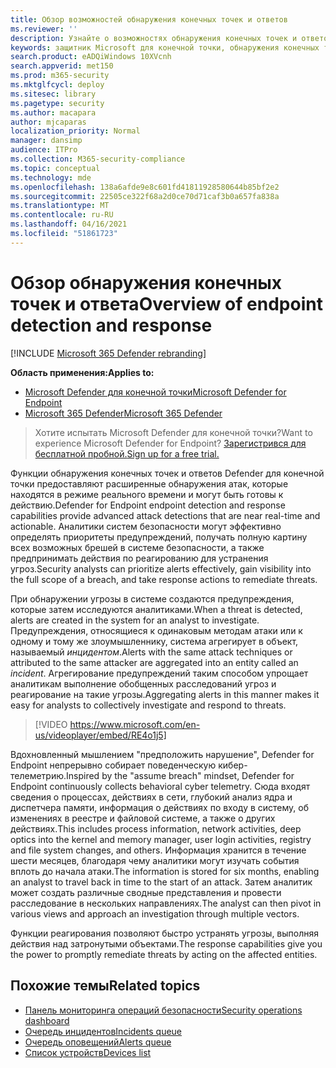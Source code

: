 ```yaml
---
title: Обзор возможностей обнаружения конечных точек и ответов
ms.reviewer: ''
description: Узнайте о возможностях обнаружения конечных точек и ответов в Microsoft Defender для конечной точки
keywords: защитник Microsoft для конечной точки, обнаружения конечных точек и ответа, ответа, обнаружения, кибербезопасности, защиты
search.product: eADQiWindows 10XVcnh
search.appverid: met150
ms.prod: m365-security
ms.mktglfcycl: deploy
ms.sitesec: library
ms.pagetype: security
ms.author: macapara
author: mjcaparas
localization_priority: Normal
manager: dansimp
audience: ITPro
ms.collection: M365-security-compliance
ms.topic: conceptual
ms.technology: mde
ms.openlocfilehash: 138a6afde9e8c601fd41811928580644b85bf2e2
ms.sourcegitcommit: 22505ce322f68a2d0ce70d71caf3b0a657fa838a
ms.translationtype: MT
ms.contentlocale: ru-RU
ms.lasthandoff: 04/16/2021
ms.locfileid: "51861723"
---
```

# <a name="overview-of-endpoint-detection-and-response"></a><span data-ttu-id="ced53-104">Обзор обнаружения конечных точек и ответа</span><span class="sxs-lookup"><span data-stu-id="ced53-104">Overview of endpoint detection and response</span></span>

[!INCLUDE [Microsoft 365 Defender rebranding](../../includes/microsoft-defender.md)]


<span data-ttu-id="ced53-105">**Область применения:**</span><span class="sxs-lookup"><span data-stu-id="ced53-105">**Applies to:**</span></span>
- [<span data-ttu-id="ced53-106">Microsoft Defender для конечной точки</span><span class="sxs-lookup"><span data-stu-id="ced53-106">Microsoft Defender for Endpoint</span></span>](https://go.microsoft.com/fwlink/p/?linkid=2154037)
- [<span data-ttu-id="ced53-107">Microsoft 365 Defender</span><span class="sxs-lookup"><span data-stu-id="ced53-107">Microsoft 365 Defender</span></span>](https://go.microsoft.com/fwlink/?linkid=2118804)

> <span data-ttu-id="ced53-108">Хотите испытать Microsoft Defender для конечной точки?</span><span class="sxs-lookup"><span data-stu-id="ced53-108">Want to experience Microsoft Defender for Endpoint?</span></span> [<span data-ttu-id="ced53-109">Зарегистрився для бесплатной пробной.</span><span class="sxs-lookup"><span data-stu-id="ced53-109">Sign up for a free trial.</span></span>](https://www.microsoft.com/microsoft-365/windows/microsoft-defender-atp?ocid=docs-wdatp-exposedapis-abovefoldlink)

<span data-ttu-id="ced53-110">Функции обнаружения конечных точек и ответов Defender для конечной точки предоставляют расширенные обнаружения атак, которые находятся в режиме реального времени и могут быть готовы к действию.</span><span class="sxs-lookup"><span data-stu-id="ced53-110">Defender for Endpoint endpoint detection and response capabilities provide advanced attack detections that are near real-time and actionable.</span></span> <span data-ttu-id="ced53-111">Аналитики систем безопасности могут эффективно определять приоритеты предупреждений, получать полную картину всех возможных брешей в системе безопасности, а также предпринимать действия по реагированию для устранения угроз.</span><span class="sxs-lookup"><span data-stu-id="ced53-111">Security analysts can prioritize alerts effectively, gain visibility into the full scope of a breach, and take response actions to remediate threats.</span></span>

<span data-ttu-id="ced53-112">При обнаружении угрозы в системе создаются предупреждения, которые затем исследуются аналитиками.</span><span class="sxs-lookup"><span data-stu-id="ced53-112">When a threat is detected, alerts are created in the system for an analyst to investigate.</span></span> <span data-ttu-id="ced53-113">Предупреждения, относящиеся к одинаковым методам атаки или к одному и тому же злоумышленнику, система агрегирует в объект, называемый _инцидентом_.</span><span class="sxs-lookup"><span data-stu-id="ced53-113">Alerts with the same attack techniques or attributed to the same attacker are aggregated into an entity called an _incident_.</span></span> <span data-ttu-id="ced53-114">Агрегирование предупреждений таким способом упрощает аналитикам выполнение обобщенных расследований угроз и реагирование на такие угрозы.</span><span class="sxs-lookup"><span data-stu-id="ced53-114">Aggregating alerts in this manner makes it easy for analysts to collectively investigate and respond to threats.</span></span>

>[!VIDEO https://www.microsoft.com/en-us/videoplayer/embed/RE4o1j5]

<span data-ttu-id="ced53-115">Вдохновленный мышлением "предположить нарушение", Defender for Endpoint непрерывно собирает поведенческую кибер-телеметрию.</span><span class="sxs-lookup"><span data-stu-id="ced53-115">Inspired by the "assume breach" mindset, Defender for Endpoint continuously collects behavioral cyber telemetry.</span></span> <span data-ttu-id="ced53-116">Сюда входят сведения о процессах, действиях в сети, глубокий анализ ядра и диспетчера памяти, информация о действиях по входу в систему, об изменениях в реестре и файловой системе, а также о других действиях.</span><span class="sxs-lookup"><span data-stu-id="ced53-116">This includes process information, network activities, deep optics into the kernel and memory manager, user login activities, registry and file system changes, and others.</span></span> <span data-ttu-id="ced53-117">Информация хранится в течение шести месяцев, благодаря чему аналитики могут изучать события вплоть до начала атаки.</span><span class="sxs-lookup"><span data-stu-id="ced53-117">The information is stored for six months, enabling an analyst to travel back in time to the start of an attack.</span></span> <span data-ttu-id="ced53-118">Затем аналитик может создать различные сводные представления и провести расследование в нескольких направлениях.</span><span class="sxs-lookup"><span data-stu-id="ced53-118">The analyst can then pivot in various views and approach an investigation through multiple vectors.</span></span>

<span data-ttu-id="ced53-119">Функции реагирования позволяют быстро устранять угрозы, выполняя действия над затронутыми объектами.</span><span class="sxs-lookup"><span data-stu-id="ced53-119">The response capabilities give you the power to promptly remediate threats by acting on the affected entities.</span></span>


## <a name="related-topics"></a><span data-ttu-id="ced53-120">Похожие темы</span><span class="sxs-lookup"><span data-stu-id="ced53-120">Related topics</span></span>
- [<span data-ttu-id="ced53-121">Панель мониторинга операций безопасности</span><span class="sxs-lookup"><span data-stu-id="ced53-121">Security operations dashboard</span></span>](security-operations-dashboard.md)
- [<span data-ttu-id="ced53-122">Очередь инцидентов</span><span class="sxs-lookup"><span data-stu-id="ced53-122">Incidents queue</span></span>](view-incidents-queue.md)
- [<span data-ttu-id="ced53-123">Очередь оповещений</span><span class="sxs-lookup"><span data-stu-id="ced53-123">Alerts queue</span></span>](alerts-queue.md)
- [<span data-ttu-id="ced53-124">Список устройств</span><span class="sxs-lookup"><span data-stu-id="ced53-124">Devices list</span></span>](machines-view-overview.md)

